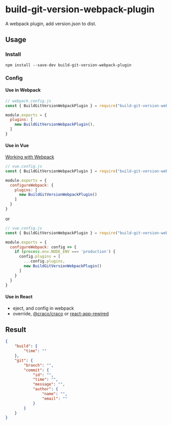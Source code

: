 # build-git-version-webpack-plugin

A webpack plugin, add version.json to dist.

## Usage

### Install

```shell
npm install --save-dev build-git-version-webpack-plugin
```

### Config

#### Use in Webpack

```JavaScript
// webpack.config.js
const { BuildGitVersionWebpackPlugin } = require("build-git-version-webpack-plugin");

module.exports = {
  plugins: [
    new BuildGitVersionWebpackPlugin(),
  ]
}
```

#### Use in Vue

[Working with Webpack](https://cli.vuejs.org/guide/webpack.html)

```JavaScript
// vue.config.js
const { BuildGitVersionWebpackPlugin } = require("build-git-version-webpack-plugin");

module.exports = {
  configureWebpack: {
    plugins: [
      new BuildGitVersionWebpackPlugin()
    ]
  }
}
```

or

```JavaScript
// vue.config.js
const { BuildGitVersionWebpackPlugin } = require("build-git-version-webpack-plugin");

module.exports = {
  configureWebpack: config => {
    if (process.env.NODE_ENV === 'production') {
      config.plugins = [
        ...config.plugins,
        new BuildGitVersionWebpackPlugin()
      ]
    }
  }
}
```

#### Use in React

- eject, and config in webpack
- override, [@craco/craco](https://www.npmjs.com/package/@craco/craco) or [react-app-rewired](https://www.npmjs.com/package/react-app-rewired)

## Result

```Json
{
    "build": {
        "time": ""
    },
    "git": {
        "branch": "",
        "commit": {
            "id": "",
            "time": "",
            "message": "",
            "author": {
                "name": "",
                "email": ""
            }
        }
    }
}
```
